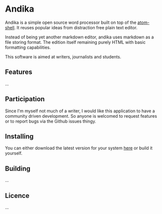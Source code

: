 # Andika

Andika is a simple open source word processor built on top of the [atom-shell](atom-shell). It reuses popular ideas from distraction free plain text editor.

Instead of being yet another markdown editor, andika uses markdown as a file storing format. The edition itself remaining purely HTML with basic formatting capabilities.

This software is aimed at writers, journalists and students.

## Features

...

## Participation

Since I'm myself not much of a writer, I would like this application to have a community driven development. So anyone is welcomed to request features or to report bugs via the Github issues thingy.

## Installing

You can either download the latest version for your system [here](here) or build it yourself.

## Building

...

## Licence

...